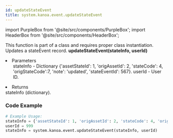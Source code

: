 ```yaml
---
id: updateStateEvent
title: system.kanoa.event.updateStateEvent
---
```


import PurpleBox from '@site/src/components/PurpleBox';
import HeaderBox from '@site/src/components/HeaderBox';

<PurpleBox>This function is part of a class and requires proper class instantiation.</PurpleBox>
<HeaderBox header="Description">
    Updates a stateEvent record.
</HeaderBox>
<HeaderBox header="Syntax">
    <b>updateStateEvent(stateInfo, userId)</b>
    <li>Parameters <br />
        <ul>
            stateInfo - Dictionary &#123;'assetStateId': 1, 'origAssetId': 2, 'stateCode': 4, 'origStateCode':7, 'note': 'updated', 'stateEventId': 567}.
            userId - User ID.
        </ul>
    </li>
    <li>Returns <br />
        stateInfo (dictionary).
    </li>
</HeaderBox>

### Code Example

```python
# Example Usage:
stateInfo = {'assetStateId': 1, 'origAssetId': 2, 'stateCode': 4, 'origStateCode':7, 'note': 'updated', 'stateEventId': 567}
userId = 999
stateInfo = system.kanoa.event.updateStateEvent(stateInfo, userId)



